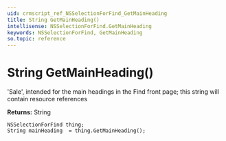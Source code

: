 ```yaml
---
uid: crmscript_ref_NSSelectionForFind_GetMainHeading
title: String GetMainHeading()
intellisense: NSSelectionForFind.GetMainHeading
keywords: NSSelectionForFind, GetMainHeading
so.topic: reference
---
```


# String GetMainHeading()

'Sale', intended for the main headings in the Find front page; this string will contain resource references

**Returns:** String

```crmscript
NSSelectionForFind thing;
String mainHeading  = thing.GetMainHeading();
```

